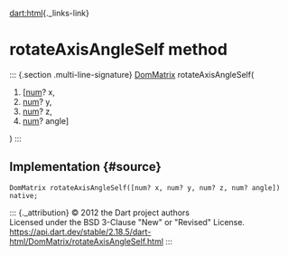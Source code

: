 [dart:html](../../dart-html/dart-html-library){._links-link}

rotateAxisAngleSelf method
==========================

::: {.section .multi-line-signature}
[DomMatrix](../dommatrix-class) rotateAxisAngleSelf(

1.  \[[num](../../dart-core/num-class)? x,
2.  [num](../../dart-core/num-class)? y,
3.  [num](../../dart-core/num-class)? z,
4.  [num](../../dart-core/num-class)? angle\]

)
:::

Implementation {#source}
--------------

``` {.language-dart data-language="dart"}
DomMatrix rotateAxisAngleSelf([num? x, num? y, num? z, num? angle]) native;
```

::: {._attribution}
© 2012 the Dart project authors\
Licensed under the BSD 3-Clause \"New\" or \"Revised\" License.\
<https://api.dart.dev/stable/2.18.5/dart-html/DomMatrix/rotateAxisAngleSelf.html>
:::
